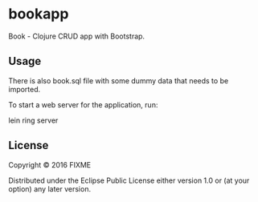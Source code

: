 # bookapp

Book - Clojure CRUD app with Bootstrap.

## Usage

There is also book.sql file with some dummy data that needs to be imported.

To start a web server for the application, run:

lein ring server

## License

Copyright © 2016 FIXME

Distributed under the Eclipse Public License either version 1.0 or (at
your option) any later version.

